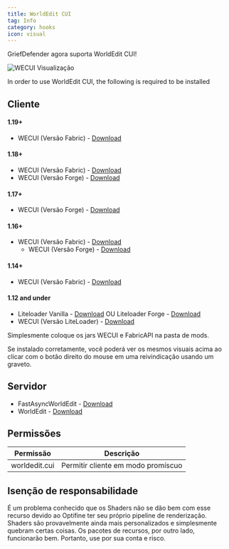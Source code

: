 ```yaml
---
title: WorldEdit CUI
tag: Info
category: hooks
icon: visual
---
```


GriefDefender agora suporta WorldEdit CUI!

![WECUI Visualização](https://i.IMGur.com/dYyUx6m.gif)

In order to use WorldEdit CUI, the following is required to be installed  

## Cliente 

#### 1.19+
* WECUI (Versão Fabric) - [Download](https://github.com/EngineHub/WorldEditCUI)

#### 1.18+ 
* WECUI (Versão Fabric) - [Download](https://www.curseforge.com/minecraft/mc-mods/worldeditcui-fabric/files/all?filter-game-version=1738749986%3a73250)
* WECUI (Versão Forge) - [Download](https://www.curseforge.com/minecraft/mc-mods/worldeditcui-forge-edition-3/files/all?filter-game-version=1738749986%3a73250)

#### 1.17+
 * WECUI (Versão Forge) - [Download](https://www.curseforge.com/minecraft/mc-mods/worldeditcui-forge-edition-3/files/all?filter-game-version=1738749986%3a73242)

#### 1.16+
* WECUI (Versão Fabric) - [Download](https://www.curseforge.com/minecraft/mc-mods/worldeditcui-fabric/files/all?filter-game-version=1738749986%3a70886)
  * WECUI (Versão Forge) - [Download](https://www.curseforge.com/minecraft/mc-mods/worldeditcui-forge-edition-3/files/all?filter-game-version=1738749986%3a70886)

#### 1.14+
* WECUI (Versão Fabric) - [Download](https://github.com/mikroskeem/WorldEditCUI#installation) 

#### 1.12 and under
* Liteloader Vanilla - [Download](https://www.liteloader.com/download)    OU    Liteloader Forge - [Download](https://jenkins.liteloader.com/job/LiteLoader%201.12.2/lastSuccessfulBuild/artifact/build/libs/liteloader-1.12.2-SNAPSHOT-release.jar)
* WECUI (Versão LiteLoader) - [Download](https://minecraft.curseforge.com/projects/worldeditcui)

Simplesmente coloque os jars WECUI e FabricAPI na pasta de mods.

Se instalado corretamente, você poderá ver os mesmos visuais acima ao clicar com o botão direito do mouse em uma reivindicação usando um graveto.

## Servidor
* FastAsyncWorldEdit - [Download](https://intellectualsites.github.io/download/fawe.html)
* WorldEdit - [Download](https://builds.enginehub.org/job/worldedit?branch=master)

## Permissões

Permissão                                    | Descrição | 
-------------------------------------------------| --------------|
worldedit.cui | Permitir cliente em modo promíscuo

## Isenção de responsabilidade

É um problema conhecido que os Shaders não se dão bem com esse recurso devido ao Optifine ter seu próprio pipeline de renderização. Shaders são provavelmente ainda mais personalizados e simplesmente quebram certas coisas. Os pacotes de recursos, por outro lado, funcionarão bem. Portanto, use por sua conta e risco.